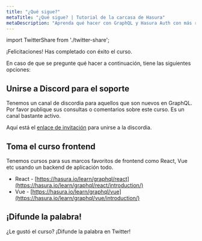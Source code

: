 ```yaml
---
title: "¿Qué sigue?"
metaTitle: "¿Qué sigue? | Tutorial de la carcasa de Hasura"
metaDescription: "Aprenda qué hacer con GraphQL y Hasura Auth con más recursos comunitarios. Únete a nuestro canal de discord para recibir soporte."
---
```


import TwitterShare from './twitter-share';

¡Felicitaciones! Has completado con éxito el curso.

En caso de que se pregunte qué hacer a continuación, tiene las siguientes opciones:

## Unirse a Discord para el soporte
Tenemos un canal de discordia para aquellos que son nuevos en GraphQL. Por favor publique sus consultas o comentarios sobre este curso. Es un canal bastante activo.

Aquí está el [enlace de invitación](https://discord.com/invite/hasura) para unirse a la discordia.

## Toma el curso frontend
Tenemos cursos para sus marcos favoritos de frontend como React, Vue etc usando un backend de aplicación todo.

- React - [https://hasura.io/learn/graphql/react](https://hasura.io/learn/graphql/react/introduction/)
- Vue - [https://hasura.io/learn/graphql/vue](https://hasura.io/learn/graphql/vue/introduction/)

## ¡Difunde la palabra!
<TwitterShare />¿Le gustó el curso? ¡Difunde la palabra en Twitter!
